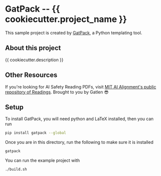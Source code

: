 # GatPack -- {{ cookiecutter.project_name }}

This sample project is created by [GatPack](<>), a Python templating tool.

## About this project

{{ cookiecutter.description }}

## Other Resources

If you're looking for AI Safety Reading PDFs, visit [MIT AI Alignment's public repository of Readings](https://airtable.com/app6h2R2QQuhvFYVq/shr6HR8IkYktpdmA8/tbliHUCwDwu4I7Opl). Brought to you by Gatlen 😎

## Setup

To install GatPack, you will need python and LaTeX installed, then you can run

```bash
pip install gatpack --global
```

Once you are in this directory, run the following to make sure it is installed

```bash
gatpack
```

<!-- And you will receive a list of print options.  -->

You can run the example project with

```bash
./build.sh
```